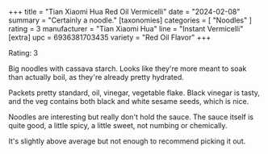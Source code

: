 +++
title = "Tian Xiaomi Hua Red Oil Vermicelli"
date = "2024-02-08"
summary = "Certainly a noodle."
[taxonomies]
categories = [ "Noodles" ]
rating = 3
manufacturer = "Tian Xiaomi Hua"
line = "Instant Vermicelli"
[extra]
upc = 6936381703435
variety = "Red Oil Flavor"
+++

Rating: 3

Big noodles with cassava starch.
Looks like they're more meant to soak than actually boil, as they're already pretty hydrated.

Packets pretty standard, oil, vinegar, vegetable flake.
Black vinegar is tasty, and the veg contains both black and white sesame seeds, which is nice.

Noodles are interesting but really don't hold the sauce.
The sauce itself is quite good, a little spicy, a little sweet, not numbing or chemically.

It's slightly above average but not enough to recommend picking it out.
